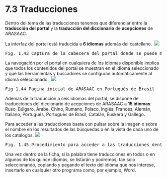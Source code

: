 
# 7.3 Traducciones

Dentro del tema de las traducciones tenemos que diferenciar entre la **traducción del portal** y la **traducción del diccionario** de **acepciones** de ARASAAC.

La interfaz del portal está traducida a **6 idiomas** además del castellano.&nbsp;
![](https://lh6.googleusercontent.com/-Sm52HQ0gHt4/UicFqaDVCbI/AAAAAAAABP0/PAXla5qGMeE/w1040-h112-no/traducciones_1.png)
<td style="text-align: center;"><pre>Fig. 1.43 Captura de la cabecera del portal donde se puede modificar el idioma del portal</pre></td>

La navegación por el portal en cualquiera de los idiomas disponible implica que todos los contenidos del portal se muestran en el idioma seleccionado y que las herramientas y buscadores se configuran automáticamente al idioma seleccionado.&nbsp;
![](https://lh5.googleusercontent.com/-LuJygJaJZjI/UicG3IoARrI/AAAAAAAABQI/696TeuEc6Nc/w724-h553-no/traducciones_2.png)
<td style="text-align: center;"><pre>Fig 1.44 Pagina inicial de ARASAAC en Portugués de Brasil</pre></td>

Además de la traducción a seis idiomas del portal, se dispone de traducciones del diccionario de acepciones de ARASAAC a **15 idiomas**: Ruso, B&uacute;lgaro, &Aacute;rabe, Chino, Rumano, Polaco, Inglés, Francés, Alemán, Italiano, Portugués, Portugués de Brasil, Catalán, Euskera y Gallego.&nbsp;

Para acceder a las traducciones basta con pulsar sobre la imagen o sobre el nombre en los resultados de las b&uacute;squedas o en la vista de cada uno de los catálogos.
![](https://lh3.googleusercontent.com/-sdjq9hp1TLI/UicTW-xwHTI/AAAAAAAABQg/kGG6FniRFqM/w1021-h553-no/traducciones_3.png)
<td style="text-align: center;"><pre>Fig. 1.45 Procedimiento para acceder a las traducciones dentro de la ficha de cada uno de los recursos</pre></td>

Una vez dentro de la ficha, si la palabra tiene traducciones en todos o en algunos de los quince idiomas, se listarán y podremos, tan solo seleccionando, copiando y pegando el texto del idioma que nos interese, insertarlo en cualquier otro programa como, por ejemplo, Word.

